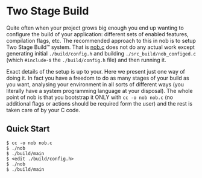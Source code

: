 # Two Stage Build

Quite often when your project grows big enough you end up wanting to configure the build of your application: different sets of enabled features, compilation flags, etc. The recommended approach to this in nob is to setup Two Stage Build™ system. That is [nob.c](./nob.c) does not do any actual work except generating initial `./build/config.h` and building `./src_build/nob_configed.c` (which `#include`-s the `./build/config.h` file) and then running it.

Exact details of the setup is up to your. Here we present just one way of doing it. In fact you have a freedom to do as many stages of your build as you want, analysing your environment in all sorts of different ways (you literally have a system programming language at your disposal). The whole point of nob is that you bootstrap it ONLY with `cc -o nob nob.c` (no additional flags or actions should be required form the user) and the rest is taken care of by your C code.

## Quick Start

```console
$ cc -o nob nob.c
$ ./nob
$ ./build/main
$ <edit ./build/config.h>
$ ./nob
$ ./build/main
```
